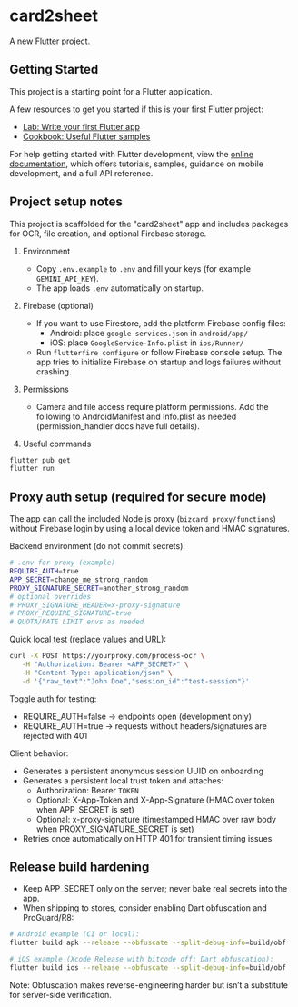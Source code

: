 # card2sheet

A new Flutter project.

## Getting Started

This project is a starting point for a Flutter application.

A few resources to get you started if this is your first Flutter project:

- [Lab: Write your first Flutter app](https://docs.flutter.dev/get-started/codelab)
- [Cookbook: Useful Flutter samples](https://docs.flutter.dev/cookbook)

For help getting started with Flutter development, view the
[online documentation](https://docs.flutter.dev/), which offers tutorials,
samples, guidance on mobile development, and a full API reference.

## Project setup notes

This project is scaffolded for the "card2sheet" app and includes packages for OCR, file creation, and optional Firebase storage.

1. Environment
   - Copy `.env.example` to `.env` and fill your keys (for example `GEMINI_API_KEY`).
   - The app loads `.env` automatically on startup.

2. Firebase (optional)
   - If you want to use Firestore, add the platform Firebase config files:
     - Android: place `google-services.json` in `android/app/`
     - iOS: place `GoogleService-Info.plist` in `ios/Runner/`
   - Run `flutterfire configure` or follow Firebase console setup. The app tries to initialize Firebase on startup and logs failures without crashing.

3. Permissions
   - Camera and file access require platform permissions. Add the following to AndroidManifest and Info.plist as needed (permission_handler docs have full details).

4. Useful commands

```bash
flutter pub get
flutter run
```

## Proxy auth setup (required for secure mode)

The app can call the included Node.js proxy (`bizcard_proxy/functions`) without Firebase login by using a local device token and HMAC signatures.

Backend environment (do not commit secrets):

```bash
# .env for proxy (example)
REQUIRE_AUTH=true
APP_SECRET=change_me_strong_random
PROXY_SIGNATURE_SECRET=another_strong_random
# optional overrides
# PROXY_SIGNATURE_HEADER=x-proxy-signature
# PROXY_REQUIRE_SIGNATURE=true
# QUOTA/RATE LIMIT envs as needed
```

Quick local test (replace values and URL):

```bash
curl -X POST https://yourproxy.com/process-ocr \
   -H "Authorization: Bearer <APP_SECRET>" \
   -H "Content-Type: application/json" \
   -d '{"raw_text":"John Doe","session_id":"test-session"}'
```

Toggle auth for testing:

- REQUIRE_AUTH=false → endpoints open (development only)
- REQUIRE_AUTH=true → requests without headers/signatures are rejected with 401

Client behavior:

- Generates a persistent anonymous session UUID on onboarding
- Generates a persistent local trust token and attaches:
   - Authorization: Bearer `TOKEN`
   - Optional: X-App-Token and X-App-Signature (HMAC over token when APP_SECRET is set)
   - Optional: x-proxy-signature (timestamped HMAC over raw body when PROXY_SIGNATURE_SECRET is set)
- Retries once automatically on HTTP 401 for transient timing issues

## Release build hardening

- Keep APP_SECRET only on the server; never bake real secrets into the app.
- When shipping to stores, consider enabling Dart obfuscation and ProGuard/R8:

```bash
# Android example (CI or local):
flutter build apk --release --obfuscate --split-debug-info=build/obf

# iOS example (Xcode Release with bitcode off; Dart obfuscation):
flutter build ios --release --obfuscate --split-debug-info=build/obf
```

Note: Obfuscation makes reverse-engineering harder but isn’t a substitute for server-side verification.
